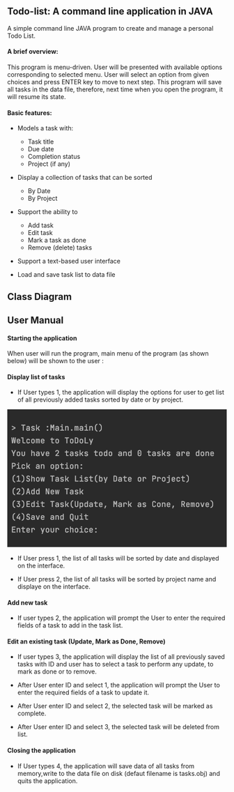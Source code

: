 ## Todo-list: A command line application in JAVA

A simple command line JAVA program to create and manage a personal Todo List.

#### A brief overview:


This program is menu-driven. User will be presented with available options corresponding to selected menu. User will select an option from given choices and press ENTER key to move to next step. This program will save all tasks in the data file, therefore, next time when you open the program, it will resume its state.

#### Basic features:

* Models a task with:
    * Task title
    * Due date
    * Completion status
    * Project (if any)
    
* Display a collection of tasks that can be sorted
    * By Date
    * By Project
   
* Support the ability to
   * Add task
   * Edit task
   * Mark a task as done
   * Remove (delete) tasks
   
* Support a text-based user interface

* Load and save task list to data file


## Class Diagram










## User Manual

#### Starting the application

When user will run the program, main menu of the program (as shown below) will be shown to the user :

#### Display list of tasks

* If User types 1, the application will display the options for user to get list of all previously added tasks sorted by date or by project.

 ![Main menu](UserManual/1.png)
 

* If User press 1, the list of all tasks will be sorted by date and displayed on the interface.

* If User press 2, the list of all tasks will be sorted by project name and displaye on the interface.


#### Add new task

* If user types 2, the application will prompt the User to enter the required fields of a task to add in the task list.



#### Edit an existing task (Update, Mark as Done, Remove)

* If user types 3, the application will display the list of all previously saved tasks with ID and user has to select a task to perform any update, to mark as done or to remove.

* After User enter ID and select 1, the application will prompt the User to enter the required fields of a task to update it.

* After User enter ID and select 2, the selected task will be marked as complete.

* After User enter ID and select 3, the selected task will be deleted from list.


#### Closing the application

* If User types 4, the application will save data of all tasks from memory,write to the data file on disk (defaut filename is tasks.obj) and quits the application.



